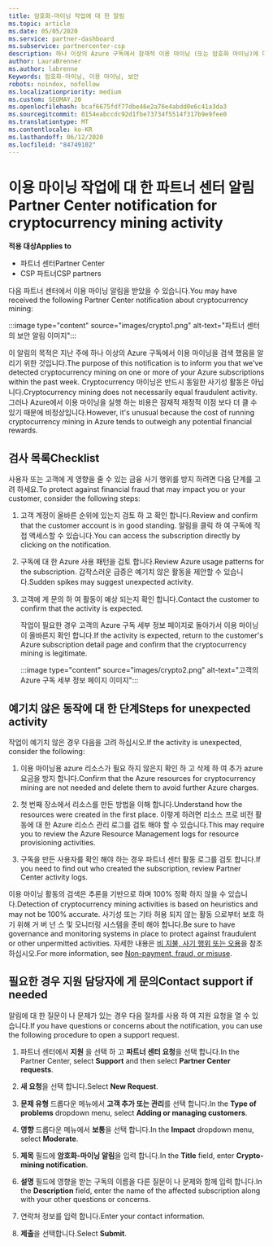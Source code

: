 ```yaml
---
title: 암호화-마이닝 작업에 대 한 알림
ms.topic: article
ms.date: 05/05/2020
ms.service: partner-dashboard
ms.subservice: partnercenter-csp
description: 하나 이상의 Azure 구독에서 잠재적 이용 마이닝 (또는 암호화 마이닝)에 대 한 알림이 표시 되는 경우의 의미를 알아봅니다.
author: LauraBrenner
ms.author: labrenne
Keywords: 암호화-마이닝, 이용 마이닝, 보안
robots: noindex, nofollow
ms.localizationpriority: medium
ms.custom: SEOMAY.20
ms.openlocfilehash: bcaf6675fdf77dbe46e2a76e4abdd0e6c41a3da3
ms.sourcegitcommit: 0154eabccdc92d1fbe73734f5514f317b9e9fee0
ms.translationtype: MT
ms.contentlocale: ko-KR
ms.lasthandoff: 06/12/2020
ms.locfileid: "84749102"
---
```

# <a name="partner-center-notification-for-cryptocurrency-mining-activity"></a><span data-ttu-id="277c5-104">이용 마이닝 작업에 대 한 파트너 센터 알림</span><span class="sxs-lookup"><span data-stu-id="277c5-104">Partner Center notification for cryptocurrency mining activity</span></span>

<span data-ttu-id="277c5-105">**적용 대상**</span><span class="sxs-lookup"><span data-stu-id="277c5-105">**Applies to**</span></span>

-  <span data-ttu-id="277c5-106">파트너 센터</span><span class="sxs-lookup"><span data-stu-id="277c5-106">Partner Center</span></span>
-  <span data-ttu-id="277c5-107">CSP 파트너</span><span class="sxs-lookup"><span data-stu-id="277c5-107">CSP partners</span></span>

<span data-ttu-id="277c5-108">다음 파트너 센터에서 이용 마이닝 알림을 받았을 수 있습니다.</span><span class="sxs-lookup"><span data-stu-id="277c5-108">You may have received the following Partner Center notification about cryptocurrency mining:</span></span>

:::image type="content" source="images/crypto1.png" alt-text="파트너 센터의 보안 알림 이미지":::

<span data-ttu-id="277c5-110">이 알림의 목적은 지난 주에 하나 이상의 Azure 구독에서 이용 마이닝을 검색 했음을 알리기 위한 것입니다.</span><span class="sxs-lookup"><span data-stu-id="277c5-110">The purpose of this notification is to inform you that we've detected cryptocurrency mining on one or more of your Azure subscriptions within the past week.</span></span> <span data-ttu-id="277c5-111">Cryptocurrency 마이닝은 반드시 동일한 사기성 활동은 아닙니다.</span><span class="sxs-lookup"><span data-stu-id="277c5-111">Cryptocurrency mining does not necessarily equal fraudulent activity.</span></span> <span data-ttu-id="277c5-112">그러나 Azure에서 이용 마이닝을 실행 하는 비용은 잠재적 재정적 이점 보다 더 클 수 있기 때문에 비정상입니다.</span><span class="sxs-lookup"><span data-stu-id="277c5-112">However, it's unusual because the cost of running cryptocurrency mining in Azure tends to outweigh any potential financial rewards.</span></span>

## <a name="checklist"></a><span data-ttu-id="277c5-113">검사 목록</span><span class="sxs-lookup"><span data-stu-id="277c5-113">Checklist</span></span>

<span data-ttu-id="277c5-114">사용자 또는 고객에 게 영향을 줄 수 있는 금융 사기 행위를 방지 하려면 다음 단계를 고려 하세요.</span><span class="sxs-lookup"><span data-stu-id="277c5-114">To protect against financial fraud that may impact you or your customer, consider the following steps:</span></span>

1. <span data-ttu-id="277c5-115">고객 계정이 올바른 순위에 있는지 검토 하 고 확인 합니다.</span><span class="sxs-lookup"><span data-stu-id="277c5-115">Review and confirm that the customer account is in good standing.</span></span> <span data-ttu-id="277c5-116">알림을 클릭 하 여 구독에 직접 액세스할 수 있습니다.</span><span class="sxs-lookup"><span data-stu-id="277c5-116">You can access the subscription directly by clicking on the notification.</span></span>

2. <span data-ttu-id="277c5-117">구독에 대 한 Azure 사용 패턴을 검토 합니다.</span><span class="sxs-lookup"><span data-stu-id="277c5-117">Review Azure usage patterns for the subscription.</span></span> <span data-ttu-id="277c5-118">갑작스러운 급증은 예기치 않은 활동을 제안할 수 있습니다.</span><span class="sxs-lookup"><span data-stu-id="277c5-118">Sudden spikes may suggest unexpected activity.</span></span>

3. <span data-ttu-id="277c5-119">고객에 게 문의 하 여 활동이 예상 되는지 확인 합니다.</span><span class="sxs-lookup"><span data-stu-id="277c5-119">Contact the customer to confirm that the activity is expected.</span></span>

   <span data-ttu-id="277c5-120">작업이 필요한 경우 고객의 Azure 구독 세부 정보 페이지로 돌아가서 이용 마이닝이 올바른지 확인 합니다.</span><span class="sxs-lookup"><span data-stu-id="277c5-120">If the activity is expected, return to the customer's Azure subscription detail page and confirm that the cryptocurrency mining is legitimate.</span></span>

   :::image type="content" source="images/crypto2.png" alt-text="고객의 Azure 구독 세부 정보 페이지 이미지":::

## <a name="steps-for-unexpected-activity"></a><span data-ttu-id="277c5-122">예기치 않은 동작에 대 한 단계</span><span class="sxs-lookup"><span data-stu-id="277c5-122">Steps for unexpected activity</span></span>

<span data-ttu-id="277c5-123">작업이 예기치 않은 경우 다음을 고려 하십시오.</span><span class="sxs-lookup"><span data-stu-id="277c5-123">If the activity is unexpected, consider the following:</span></span>

1. <span data-ttu-id="277c5-124">이용 마이닝용 azure 리소스가 필요 하지 않은지 확인 하 고 삭제 하 여 추가 azure 요금을 방지 합니다.</span><span class="sxs-lookup"><span data-stu-id="277c5-124">Confirm that the Azure resources for cryptocurrency mining are not needed and delete them to avoid further Azure charges.</span></span>

2. <span data-ttu-id="277c5-125">첫 번째 장소에서 리소스를 만든 방법을 이해 합니다.</span><span class="sxs-lookup"><span data-stu-id="277c5-125">Understand how the resources were created in the first place.</span></span> <span data-ttu-id="277c5-126">이렇게 하려면 리소스 프로 비전 활동에 대 한 Azure 리소스 관리 로그를 검토 해야 할 수 있습니다.</span><span class="sxs-lookup"><span data-stu-id="277c5-126">This may require you to review the Azure Resource Management logs for resource provisioning activities.</span></span>

3. <span data-ttu-id="277c5-127">구독을 만든 사용자를 확인 해야 하는 경우 파트너 센터 활동 로그를 검토 합니다.</span><span class="sxs-lookup"><span data-stu-id="277c5-127">If you need to find out who created the subscription, review Partner Center activity logs.</span></span>

<span data-ttu-id="277c5-128">이용 마이닝 활동의 검색은 추론을 기반으로 하며 100% 정확 하지 않을 수 있습니다.</span><span class="sxs-lookup"><span data-stu-id="277c5-128">Detection of cryptocurrency mining activities is based on heuristics and may not be 100% accurate.</span></span> <span data-ttu-id="277c5-129">사기성 또는 기타 허용 되지 않는 활동 으로부터 보호 하기 위해 거 버 넌 스 및 모니터링 시스템을 준비 해야 합니다.</span><span class="sxs-lookup"><span data-stu-id="277c5-129">Be sure to have governance and monitoring systems in place to protect against fraudulent or other unpermitted activities.</span></span> <span data-ttu-id="277c5-130">자세한 내용은 [비 지불, 사기 행위 또는 오용](https://docs.microsoft.com/partner-center/non-payment--fraud--or-misuse)을 참조 하십시오.</span><span class="sxs-lookup"><span data-stu-id="277c5-130">For more information, see [Non-payment, fraud, or misuse](https://docs.microsoft.com/partner-center/non-payment--fraud--or-misuse).</span></span>

## <a name="contact-support-if-needed"></a><span data-ttu-id="277c5-131">필요한 경우 지원 담당자에 게 문의</span><span class="sxs-lookup"><span data-stu-id="277c5-131">Contact support if needed</span></span>

<span data-ttu-id="277c5-132">알림에 대 한 질문이 나 문제가 있는 경우 다음 절차를 사용 하 여 지원 요청을 열 수 있습니다.</span><span class="sxs-lookup"><span data-stu-id="277c5-132">If you have questions or concerns about the notification, you can use the following procedure to open a support request.</span></span>

1. <span data-ttu-id="277c5-133">파트너 센터에서 **지원** 을 선택 하 고 **파트너 센터 요청**을 선택 합니다.</span><span class="sxs-lookup"><span data-stu-id="277c5-133">In the Partner Center, select **Support** and then select **Partner Center requests**.</span></span>

2. <span data-ttu-id="277c5-134">**새 요청**을 선택 합니다.</span><span class="sxs-lookup"><span data-stu-id="277c5-134">Select **New Request**.</span></span> 

3. <span data-ttu-id="277c5-135">**문제 유형** 드롭다운 메뉴에서 **고객 추가 또는 관리**를 선택 합니다.</span><span class="sxs-lookup"><span data-stu-id="277c5-135">In the **Type of problems** dropdown menu, select **Adding or managing customers**.</span></span>

4. <span data-ttu-id="277c5-136">**영향** 드롭다운 메뉴에서 **보통**을 선택 합니다.</span><span class="sxs-lookup"><span data-stu-id="277c5-136">In the **Impact** dropdown menu, select **Moderate**.</span></span>

5. <span data-ttu-id="277c5-137">**제목** 필드에 **암호화-마이닝 알림**을 입력 합니다.</span><span class="sxs-lookup"><span data-stu-id="277c5-137">In the **Title** field, enter **Crypto-mining notification**.</span></span>

6. <span data-ttu-id="277c5-138">**설명** 필드에 영향을 받는 구독의 이름을 다른 질문이 나 문제와 함께 입력 합니다.</span><span class="sxs-lookup"><span data-stu-id="277c5-138">In the **Description** field, enter the name of the affected subscription along with your other questions or concerns.</span></span>

7. <span data-ttu-id="277c5-139">연락처 정보를 입력 합니다.</span><span class="sxs-lookup"><span data-stu-id="277c5-139">Enter your contact information.</span></span>

8. <span data-ttu-id="277c5-140">**제출**을 선택합니다.</span><span class="sxs-lookup"><span data-stu-id="277c5-140">Select **Submit**.</span></span>
